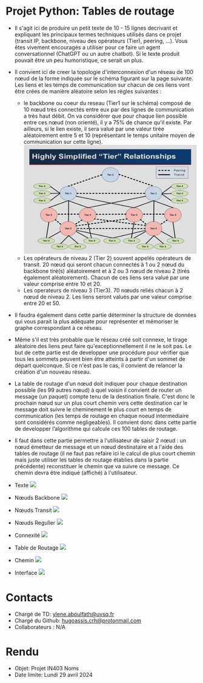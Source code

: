 
# Projet Python: Tables de routage

  - Il s'agit ici de produire un petit texte de 10 - 15 lignes decrivant et expliquant les principaux termes techniques utilisés dans ce projet (transit IP, backbone, niveau des opérateurs (Tier), peering, ...). Vous êtes vivement encouragés a utiliser pour ce faire un agent conversationnel (ChatGPT ou un autre chatbot). Si le texte produit pouvait être un peu humoristique, ce serait un plus.
  - Il convient ici de creer la topologie d'interconnexion d'un réseau de 100 nœud de la forme indiquée sur le schéma figurant sur la page suivante. Les liens et les temps de communication sur chacun de ces liens vont être crées de manière aléatoire selon les règles suivantes :
    - le backbone ou coeur du reseau (Tier1 sur le schéma) composé de 10 nœud très connectés entre eux par des lignes de communication a très haut débit. On va considérer que pour chaque lien possible entre ces nœud (non orienté), il y a 75% de chance qu'il existe. Par ailleurs, si le lien existe, il sera valué par une valeur tirée aléatoirement entre 5 et 10 (représentant le temps unitaire moyen de communication sur cette ligne).
    ![Figure1](embed/Figure%201.jpg)
    - Les opérateurs de niveau 2 (Tier 2) souvent appelés opérateurs de transit. 20 nœud qui seront chacun connectés à 1 ou 2 nœud du backbone tiré(s) aléatoirement et à 2 ou 3 nœud de niveau 2 (tirés également aléatoirement). Chacun de ces liens sera valué par une valeur comprise entre 10 et 20.
    - Les operateurs de niveau 3 (Tier3). 70 nœuds reliés chacun à 2 nœud de niveau 2. Les liens seront valués par une valeur comprise entre 20 et 50. 
  - Il faudra également dans cette partie déterminer la structure de données qui vous parait la plus adéquate pour représenter et mémoriser le graphe correspondant à ce réseau.
  - Même s'il est très probable que le réseau créé soit connexe, le tirage aléatoire des liens peut faire qu'exceptionnellement il ne le soit pas. Le but de cette partie est de developper une procédure pour vérifier que tous les sommets peuvent bien être atteints à partir d'un sommet de départ quelconque. Si ce n'est pas le cas, il convient de relancer la création d'un nouveau réseau.
  - La table de routage d'un nœud doit indiquer pour chaque destination possible (les 99 autres nœud) à quel voisin il convient de router un message (un paquet) compte tenu de la destination finale. C'est donc le prochain nœud sur un plus court chemin vers cette destination car le message doit suivre le cheminement le plus court en temps de communication (les temps de routage en chaque noeud intermediaire sont considérés comme negligeables). Il convient donc dans cette partie de developper l’algorithme qui calcule ces 100 tables de routage.
  - Il faut dans cette partie permettre a l'utilisateur de saisir 2 nœud : un nœud émetteur de message et un nœud destinataire et a l'aide des tables de routage (il ne faut pas refaire ici le calcul de plus court chemin mais juste utiliser les tables de routage établies dans la partie précédente) reconstituer le chemin que va suivre ce message. Ce chemin devra être indiqué (affiché) à l'utilisateur.

  - Texte ![](https://img.shields.io/badge/Status-todo-red)
  - Nœuds Backbone ![](https://img.shields.io/badge/Status-completed-green)
  - Nœuds Transit ![](https://img.shields.io/badge/Status-half_completed-yellow)
  - Nœuds Regulier ![](https://img.shields.io/badge/Status-todo-red)
  - Connexité ![](https://img.shields.io/badge/Status-todo-red)
  - Table de Routage ![](https://img.shields.io/badge/Status-todo-red)
  - Chemin ![](https://img.shields.io/badge/Status-todo-red)
  - Interface ![](https://img.shields.io/badge/Status-Optional-purple)

# Contacts
  - Chargé de TD: ylene.aboulfath@uvsq.fr
  - Chargé du Github: hugoassis.crh@protonmail.com
  - Collaborateurs : N/A

# Rendu
  - Objet: Projet IN403 Noms
  - Date limite: Lundi 29 avril 2024
